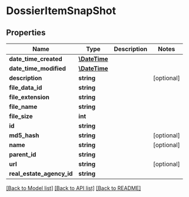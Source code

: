 # DossierItemSnapShot

## Properties
Name | Type | Description | Notes
------------ | ------------- | ------------- | -------------
**date_time_created** | [**\DateTime**](\DateTime.md) |  | 
**date_time_modified** | [**\DateTime**](\DateTime.md) |  | 
**description** | **string** |  | [optional] 
**file_data_id** | **string** |  | 
**file_extension** | **string** |  | 
**file_name** | **string** |  | 
**file_size** | **int** |  | 
**id** | **string** |  | 
**md5_hash** | **string** |  | [optional] 
**name** | **string** |  | [optional] 
**parent_id** | **string** |  | 
**url** | **string** |  | [optional] 
**real_estate_agency_id** | **string** |  | 

[[Back to Model list]](../README.md#documentation-for-models) [[Back to API list]](../README.md#documentation-for-api-endpoints) [[Back to README]](../README.md)


